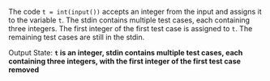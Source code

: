 The code `t = int(input())` accepts an integer from the input and assigns it to the variable `t`. The stdin contains multiple test cases, each containing three integers. The first integer of the first test case is assigned to `t`. The remaining test cases are still in the stdin.

Output State: **`t` is an integer, stdin contains multiple test cases, each containing three integers, with the first integer of the first test case removed**